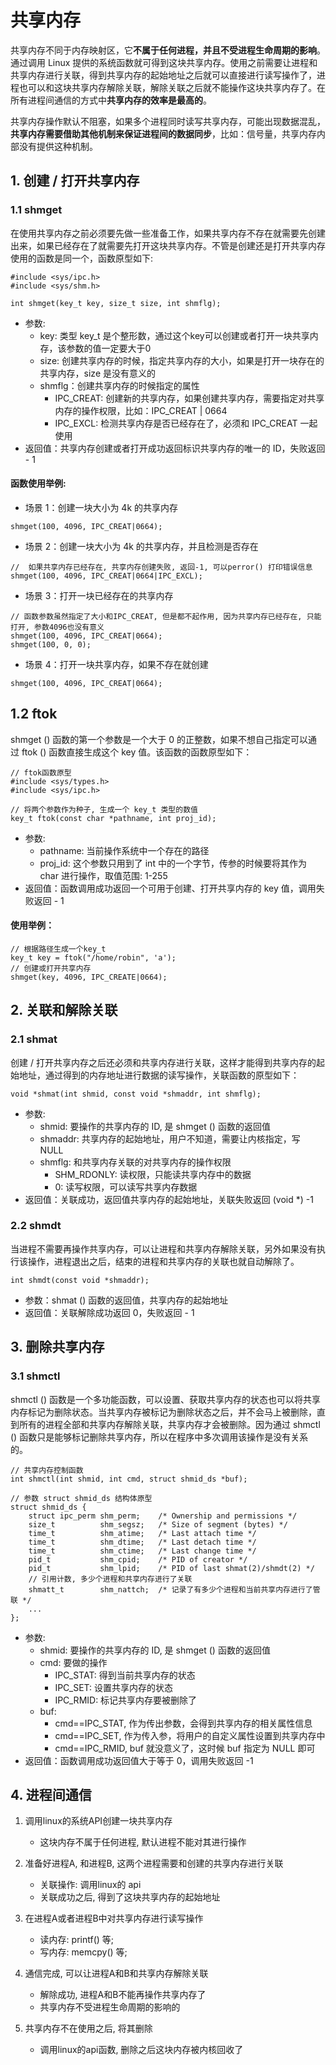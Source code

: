 # 共享内存
共享内存不同于内存映射区，它**不属于任何进程，并且不受进程生命周期的影响**。通过调用 Linux 提供的系统函数就可得到这块共享内存。使用之前需要让进程和共享内存进行关联，得到共享内存的起始地址之后就可以直接进行读写操作了，进程也可以和这块共享内存解除关联，解除关联之后就不能操作这块共享内存了。在所有进程间通信的方式中**共享内存的效率是最高的**。

共享内存操作默认不阻塞，如果多个进程同时读写共享内存，可能出现数据混乱，**共享内存需要借助其他机制来保证进程间的数据同步**，比如：信号量，共享内存内部没有提供这种机制。

## 1. 创建 / 打开共享内存
### 1.1 shmget

在使用共享内存之前必须要先做一些准备工作，如果共享内存不存在就需要先创建出来，如果已经存在了就需要先打开这块共享内存。不管是创建还是打开共享内存使用的函数是同一个，函数原型如下:
```
#include <sys/ipc.h>
#include <sys/shm.h>

int shmget(key_t key, size_t size, int shmflg);
```
* 参数:
    - key: 类型 key_t 是个整形数，通过这个key可以创建或者打开一块共享内存，该参数的值一定要大于0
    - size: 创建共享内存的时候，指定共享内存的大小，如果是打开一块存在的共享内存，size 是没有意义的
    - shmflg：创建共享内存的时候指定的属性
        - IPC_CREAT: 创建新的共享内存，如果创建共享内存，需要指定对共享内存的操作权限，比如：IPC_CREAT | 0664
        - IPC_EXCL: 检测共享内存是否已经存在了，必须和 IPC_CREAT 一起使用
* 返回值：共享内存创建或者打开成功返回标识共享内存的唯一的 ID，失败返回 - 1

#### 函数使用举例:

* 场景 1：创建一块大小为 4k 的共享内存
```
shmget(100, 4096, IPC_CREAT|0664);
```

* 场景 2：创建一块大小为 4k 的共享内存，并且检测是否存在
```
// 	如果共享内存已经存在, 共享内存创建失败, 返回-1, 可以perror() 打印错误信息
shmget(100, 4096, IPC_CREAT|0664|IPC_EXCL);
```
    
* 场景 3：打开一块已经存在的共享内存
```
// 函数参数虽然指定了大小和IPC_CREAT, 但是都不起作用, 因为共享内存已经存在, 只能打开, 参数4096也没有意义
shmget(100, 4096, IPC_CREAT|0664);
shmget(100, 0, 0);
```
    
* 场景 4：打开一块共享内存，如果不存在就创建
```
shmget(100, 4096, IPC_CREAT|0664);
```

## 1.2 ftok

shmget () 函数的第一个参数是一个大于 0 的正整数，如果不想自己指定可以通过 ftok () 函数直接生成这个 key 值。该函数的函数原型如下：
```
// ftok函数原型
#include <sys/types.h>
#include <sys/ipc.h>

// 将两个参数作为种子, 生成一个 key_t 类型的数值
key_t ftok(const char *pathname, int proj_id);
```
* 参数:
    - pathname: 当前操作系统中一个存在的路径
    - proj_id: 这个参数只用到了 int 中的一个字节，传参的时候要将其作为 char 进行操作，取值范围: 1-255
* 返回值：函数调用成功返回一个可用于创建、打开共享内存的 key 值，调用失败返回 - 1

#### 使用举例：
```
// 根据路径生成一个key_t
key_t key = ftok("/home/robin", 'a');
// 创建或打开共享内存
shmget(key, 4096, IPC_CREATE|0664);
```
## 2. 关联和解除关联
### 2.1 shmat

创建 / 打开共享内存之后还必须和共享内存进行关联，这样才能得到共享内存的起始地址，通过得到的内存地址进行数据的读写操作，关联函数的原型如下：
```
void *shmat(int shmid, const void *shmaddr, int shmflg);
```
* 参数:
    - shmid: 要操作的共享内存的 ID, 是 shmget () 函数的返回值
    - shmaddr: 共享内存的起始地址，用户不知道，需要让内核指定，写 NULL
    - shmflg: 和共享内存关联的对共享内存的操作权限
        - SHM_RDONLY: 读权限，只能读共享内存中的数据
        - 0: 读写权限，可以读写共享内存数据
* 返回值：关联成功，返回值共享内存的起始地址，关联失败返回 (void *) -1

### 2.2 shmdt

当进程不需要再操作共享内存，可以让进程和共享内存解除关联，另外如果没有执行该操作，进程退出之后，结束的进程和共享内存的关联也就自动解除了。
```
int shmdt(const void *shmaddr);
```
* 参数：shmat () 函数的返回值，共享内存的起始地址
* 返回值：关联解除成功返回 0，失败返回 - 1

## 3. 删除共享内存
### 3.1 shmctl
shmctl () 函数是一个多功能函数，可以设置、获取共享内存的状态也可以将共享内存标记为删除状态。当共享内存被标记为删除状态之后，并不会马上被删除，直到所有的进程全部和共享内存解除关联，共享内存才会被删除。因为通过 shmctl () 函数只是能够标记删除共享内存，所以在程序中多次调用该操作是没有关系的。
```
// 共享内存控制函数
int shmctl(int shmid, int cmd, struct shmid_ds *buf);

// 参数 struct shmid_ds 结构体原型          
struct shmid_ds {
	struct ipc_perm shm_perm;    /* Ownership and permissions */
	size_t          shm_segsz;   /* Size of segment (bytes) */
	time_t          shm_atime;   /* Last attach time */
	time_t          shm_dtime;   /* Last detach time */
	time_t          shm_ctime;   /* Last change time */
	pid_t           shm_cpid;    /* PID of creator */
	pid_t           shm_lpid;    /* PID of last shmat(2)/shmdt(2) */
    // 引用计数, 多少个进程和共享内存进行了关联
	shmatt_t        shm_nattch;  /* 记录了有多少个进程和当前共享内存进行了管联 */
	...
};
```
* 参数:
    - shmid: 要操作的共享内存的 ID, 是 shmget () 函数的返回值
    - cmd: 要做的操作
        - IPC_STAT: 得到当前共享内存的状态
        - IPC_SET: 设置共享内存的状态
        - IPC_RMID: 标记共享内存要被删除了
    - buf:
        - cmd==IPC_STAT, 作为传出参数，会得到共享内存的相关属性信息
        - cmd==IPC_SET, 作为传入参，将用户的自定义属性设置到共享内存中
        - cmd==IPC_RMID, buf 就没意义了，这时候 buf 指定为 NULL 即可
* 返回值：函数调用成功返回值大于等于 0，调用失败返回 -1

## 4. 进程间通信

1. 调用linux的系统API创建一块共享内存
    - 这块内存不属于任何进程, 默认进程不能对其进行操作
    
2. 准备好进程A, 和进程B, 这两个进程需要和创建的共享内存进行关联
    - 关联操作: 调用linux的 api
    - 关联成功之后, 得到了这块共享内存的起始地址
        
3. 在进程A或者进程B中对共享内存进行读写操作
    - 读内存: printf() 等;
	- 写内存: memcpy() 等;

4. 通信完成, 可以让进程A和B和共享内存解除关联
    - 解除成功, 进程A和B不能再操作共享内存了
    - 共享内存不受进程生命周期的影响的
    
5. 共享内存不在使用之后, 将其删除
    - 调用linux的api函数, 删除之后这块内存被内核回收了

